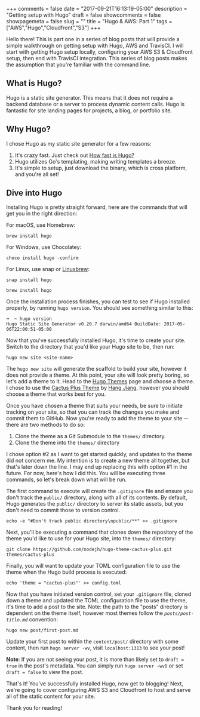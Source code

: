 +++
comments = false
date = "2017-09-21T16:13:19-05:00"
description = "Getting setup with Hugo"
draft = false
showcomments = false
showpagemeta = false
slug = ""
title = "Hugo & AWS: Part 1"
tags = ["AWS","Hugo","Cloudfront","S3"]
+++

Hello there! This is part one in a series of blog posts that will provide a simple walkthrough on getting setup with Hugo, AWS and TravisCI. I will start with getting Hugo setup locally, configuring your AWS S3 & Cloudfront setup, then end with TravisCI integration. This series of blog posts makes the assumption that you're familiar with the command line.

## What is Hugo?

Hugo is a static site generator. This means that it does not require a backend database or a server to process dynamic content calls. Hugo is fantastic for site landing pages for projects, a blog, or portfolio site.

## Why Hugo?

I chose Hugo as my static site generator for a few reasons:

  1. It's crazy fast. Just check out [How fast is Hugo?](https://gohugo.io/about/what-is-hugo/#how-fast-is-hugo)
  2. Hugo utilizes Go's templating, making writing templates a breeze.
  3. It's simple to setup, just download the binary, which is cross platform, and you're all set!

## Dive into Hugo

Installing Hugo is pretty straight forward, here are the commands that will get you in the right direction:

For macOS, use Homebrew:

```
brew install hugo
```

For Windows, use Chocolatey:

```
choco install hugo -confirm
```

For Linux, use snap or [Linuxbrew](https://linuxbrew.sh):

```
snap install hugo
```

```
brew install hugo
```

Once the installation process finishes, you can test to see if Hugo installed properly, by running `hugo version`. You should see something similar to this:

```
➜  ~ hugo version
Hugo Static Site Generator v0.20.7 darwin/amd64 BuildDate: 2017-05-06T22:00:51-05:00
```

Now that you've successfully installed Hugo, it's time to create your site. Switch to the directory that you'd like your Hugo site to be, then run:

```
hugo new site <site-name>
```

The `hugo new site` will generate the scaffold to build your site, however it does not provide a theme. At this point, your site will look pretty boring, so let's add a theme to it. Head to the [Hugo Themes](https://themes.gohugo.io/) page and choose a theme. I chose to use the [Cactus Plus Theme](https://themes.gohugo.io/hugo-theme-cactus-plus/) by [Hang Jiang](https://github.com/nodejh), however you should choose a theme that works best for you.

Once you have chosen a theme that suits your needs, be sure to initiate tracking on your site, so that you can track the changes you make and commit them to GitHub. Now you're ready to add the theme to your site -- there are two methods to do so:

1. Clone the theme as a Git Submodule to the `themes/` directory.
2. Clone the theme into the `themes/` directory

I chose option #2 as I want to get started quickly, and updates to the theme did not concern me. My intention is to create a new theme all together, but that's later down the line. I may end up replacing this with option #1 in the future. For now, here's how I did this. You will be executing three commands, so let's break down what will be run.

The first command to execute will create the `.gitignore` file and ensure you don't track the `public/` directory, along with all of its contents. By default, Hugo generates the `public/` directory to server its static assets, but you don't need to commit those to version control. 

```
echo -e "#Don't track public directory\npublic/**" >> .gitignore
```

Next, you'll be executing a command that clones down the repository of the theme you'd like to use for your Hugo site, into the `themes/` directory:

```
git clone https://github.com/nodejh/hugo-theme-cactus-plus.git themes/cactus-plus
``` 

Finally, you will want to update your TOML configuration file to use the theme when the Hugo build process is executed:

```
echo 'theme = "cactus-plus"' >> config.toml
```

Now that you have initiated version control, set your `.gitignore` file, cloned down a theme and updated the TOML configuration file to use the theme, it's time to add a post to the site. Note: the path to the "posts" directory is dependent on the theme itself, however most themes follow the _`posts/post-title.md`_ convention:

```
hugo new post/first-post.md
```

Update your first post to within the `content/post/` directory with some content, then run `hugo server -wv`, visit `localhost:1313` to see your post! 

**Note**: If you are not seeing your post, it is more than likely set to `draft = true` in the post's metadata. You can simply run `hugo server -wvD` or set `draft = false` to view the post.

That's it! You've successfully installed Hugo, now get to blogging! Next, we're going to cover configuring AWS S3 and Cloudfront to host and serve all of the static content for your site.

Thank you for reading!